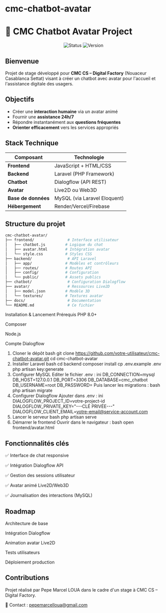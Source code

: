 # cmc-chatbot-avatar
# 🤖 CMC Chatbot Avatar Project 

<div align="center">
  <img src="https://img.shields.io/badge/Status-En%20développement-yellow" alt="Status">
  <img src="https://img.shields.io/badge/Version-1.0.0-blue" alt="Version">
</div>

##  Bienvenue 
Projet de stage développé pour **CMC CS – Digital Factory** (Nouaceur Casablanca Settat) visant à créer un chatbot avec avatar pour l'accueil et l'assistance digitale des usagers.

##  Objectifs
- Créer une **interaction humaine** via un avatar animé
- Fournir une **assistance 24h/7**
- Répondre instantanément aux **questions fréquentes**
- **Orienter efficacement** vers les services appropriés

##  Stack Technique
| Composant       | Technologie                          |
|-----------------|--------------------------------------|
| **Frontend**    | JavaScript + HTML/CSS                |
| **Backend**     | Laravel (PHP Framework)             |
| **Chatbot**     | Dialogflow (API REST)               |
| **Avatar**      | Live2D ou Web3D                     |
| **Base de données** | MySQL (via Laravel Eloquent)      |
| **Hébergement** | Render/Vercel/Firebase              |

##  Structure du projet
```bash
cmc-chatbot-avatar/
├── frontend/               # Interface utilisateur
│   ├── chatbot.js         # Logique du chat
│   ├── avatar.html        # Intégration avatar
│   └── style.css          # Styles CSS
├── backend/                # API Laravel
│   ├── app/               # Modèles et contrôleurs
│   ├── routes/            # Routes API
│   ├── config/            # Configuration
│   └── public/            # Assets publics
├── chatbot/                # Configuration Dialogflow
├── avatar/                 # Ressources Live2D
│   ├── model.json         # Modèle 3D
│   └── textures/          # Textures avatar
├── docs/                   # Documentation
└── README.md               # Ce fichier
```
 Installation & Lancement
Prérequis
PHP 8.0+

Composer

Node.js

Compte Dialogflow

1.  Cloner le dépôt
bash
git clone https://github.com/votre-utilisateur/cmc-chatbot-avatar.git
cd cmc-chatbot-avatar
2.  Installer Laravel
bash
cd backend
composer install
cp .env.example .env
php artisan key:generate
3.  Configurer MySQL
Editer le fichier .env :
ini
DB_CONNECTION=mysql
DB_HOST=127.0.0.1
DB_PORT=3306
DB_DATABASE=cmc_chatbot
DB_USERNAME=root
DB_PASSWORD=
Puis lancer les migrations :
bash
php artisan migrate
4.  Configurer Dialogflow
Ajouter dans .env :
ini
DIALOGFLOW_PROJECT_ID=votre-project-id
DIALOGFLOW_PRIVATE_KEY="---CLÉ PRIVÉE---"
DIALOGFLOW_CLIENT_EMAIL=votre-email@service-account.com
5.  Lancer le serveur
bash
php artisan serve
6.  Démarrer le frontend
Ouvrir dans le navigateur :
bash
open frontend/avatar.html
## Fonctionnalités clés
✅ Interface de chat responsive

✅ Intégration Dialogflow API

✅ Gestion des sessions utilisateur

✅ Avatar animé Live2D/Web3D

✅ Journalisation des interactions (MySQL)

##  Roadmap
Architecture de base

Intégration Dialogflow

Animation avatar Live2D

Tests utilisateurs

Déploiement production

##  Contributions
Projet réalisé par Pepe Marcel LOUA dans le cadre d'un stage à CMC CS – Digital Factory.

📧 Contact : pepemarcelloua@gmail.com

